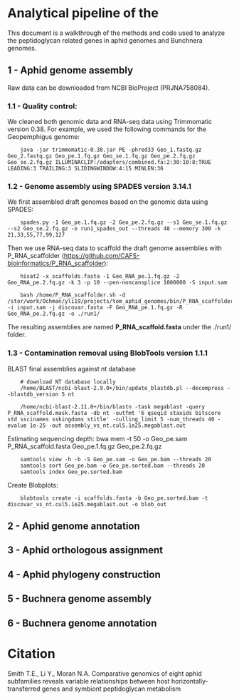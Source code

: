 # Analytical pipeline of the 

This document is a walkthrough of the methods and code used to analyze the peptidoglycan related genes in aphid genomes and Bunchnera genomes.

## 1 - Aphid genome assembly

Raw data can be downloaded from NCBI BioProject (PRJNA758084). 

### 1.1 - Quality control: 

We cleaned both genomic data and RNA-seq data using Trimmomatic version 0.38. For example, we used the following commands for the Geopemphigus genome: 

        java -jar trimmomatic-0.38.jar PE -phred33 Geo_1.fastq.gz Geo_2.fastq.gz Geo_pe.1.fq.gz Geo_se.1.fq.gz Geo_pe.2.fq.gz Geo_se.2.fq.gz ILLUMINACLIP:/adapters/combined.fa:2:30:10:8:TRUE LEADING:3 TRAILING:3 SLIDINGWINDOW:4:15 MINLEN:36
  

### 1.2 - Genome assembly using SPADES version 3.14.1

We first assembled draft genomes based on the genomic data using SPADES: 

        spades.py -1 Geo_pe.1.fq.gz -2 Geo_pe.2.fq.gz --s1 Geo_se.1.fq.gz --s2 Geo_se.2.fq.gz -o run1_spades_out --threads 48 --memory 300 -k 21,33,55,77,99,127

Then we use RNA-seq data to scaffold the draft genome assemblies with P_RNA_scaffolder (https://github.com/CAFS-bioinformatics/P_RNA_scaffolder): 
  
        hisat2 -x scaffolds.fasta -1 Geo_RNA_pe.1.fq.gz -2 Geo_RNA_pe.2.fq.gz -k 3 -p 10 --pen-noncansplice 1000000 -S input.sam

        bash /home/P_RNA_scaffolder.sh -d /stor/work/Ochman/yli19/projects/tom_aphid_genomes/bin/P_RNA_scaffolder/P_RNA_scaffolder/ -i input.sam -j discovar.fasta -F Geo_RNA_pe.1.fq.gz -R Geo_RNA_pe.2.fq.gz -o ./run1/
  
The resulting assemblies are named **P_RNA_scaffold.fasta** under the ./run1/ folder. 

### 1.3 - Contamination removal using BlobTools version 1.1.1

BLAST final assemblies against nt database
        
        # download NT database locally 
        /home/BLAST/ncbi-blast-2.9.0+/bin/update_blastdb.pl --decompress --blastdb_version 5 nt
        
        /home/ncbi-blast-2.11.0+/bin/blastn -task megablast -query P_RNA_scaffold.mask.fasta -db nt -outfmt '6 qseqid staxids bitscore std sscinames sskingdoms stitle' -culling_limit 5 -num_threads 40 -evalue 1e-25 -out assembly_vs_nt.cul5.1e25.megablast.out

Estimating sequencing depth: 
        bwa mem -t 50 -o Geo_pe.sam P_RNA_scaffold.fasta Geo_pe.1.fq.gz Geo_pe.2.fq.gz

        samtools view -h -b -S Geo_pe.sam -o Geo_pe.bam --threads 20
        samtools sort Geo_pe.bam -o Geo_pe.sorted.bam --threads 20
        samtools index Geo_pe.sorted.bam

Create Blobplots:

        blobtools create -i scaffolds.fasta -b Geo_pe.sorted.bam -t discovar_vs_nt.cul5.1e25.megablast.out -o blob_out
        
        



  
## 2 - Aphid genome annotation

## 3 - Aphid orthologous assignment

## 4 - Aphid phylogeny construction

## 5 - Buchnera genome assembly

## 6 - Buchnera genome annotation



# 


# Citation
Smith T.E., Li Y., Moran N.A. Comparative genomics of eight aphid subfamilies reveals variable relationships between host horizontally-transferred genes and symbiont peptidoglycan metabolism

